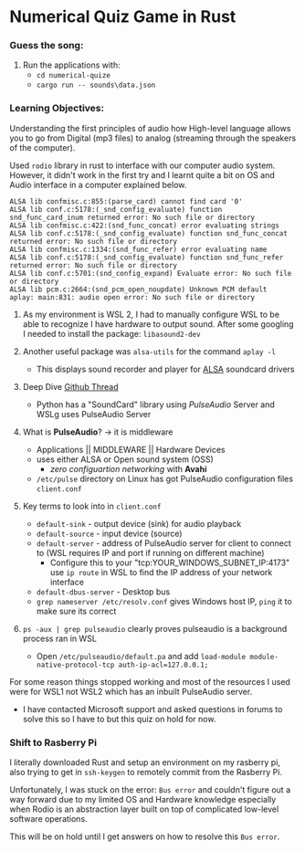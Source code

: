 # Numerical Quiz Game in Rust

### Guess the song:
1. Run the applications with:
    - `cd numerical-quize`
    - `cargo run -- sounds\data.json`

### Learning Objectives:
Understanding the first principles of audio how High-level language allows you to go from Digital (mp3 files) to analog (streaming through the speakers of the computer).

Used `rodio` library in rust to interface with our computer audio system. However, it didn't work in the first try and I learnt quite a bit on OS and Audio interface in a computer explained below.
```
ALSA lib confmisc.c:855:(parse_card) cannot find card '0'
ALSA lib conf.c:5178:(_snd_config_evaluate) function snd_func_card_inum returned error: No such file or directory
ALSA lib confmisc.c:422:(snd_func_concat) error evaluating strings
ALSA lib conf.c:5178:(_snd_config_evaluate) function snd_func_concat returned error: No such file or directory
ALSA lib confmisc.c:1334:(snd_func_refer) error evaluating name
ALSA lib conf.c:5178:(_snd_config_evaluate) function snd_func_refer returned error: No such file or directory
ALSA lib conf.c:5701:(snd_config_expand) Evaluate error: No such file or directory
ALSA lib pcm.c:2664:(snd_pcm_open_noupdate) Unknown PCM default
aplay: main:831: audio open error: No such file or directory
```

1. As my environment is WSL 2, I had to manually configure WSL to be able to recognize I have hardware to output sound. After some googling I needed to install the package: `libasound2-dev`
2. Another useful package was `alsa-utils` for the command `aplay -l`
    - This displays sound recorder and player for  [ALSA](https://en.wikipedia.org/wiki/Advanced_Linux_Sound_Architecture) soundcard drivers
3. Deep Dive [Github Thread](https://github.com/microsoft/WSL/issues/7327)
    - Python has a "SoundCard" library using *PulseAudio* Server and WSLg uses PulseAudio Server
4. What is **PulseAudio**? -> it is middleware
    - Applications || MIDDLEWARE || Hardware Devices
    - uses either ALSA or Open sound system (OSS)
        - *zero configuartion networking* with **Avahi**
    - `/etc/pulse` directory on Linux has got PulseAudio configuration files `client.conf`

5. Key terms to look into in `client.conf`
    - `default-sink` - output device (sink) for audio playback
    - `default-source` - input device (source) 
    - `default-server` - address of PulseAudio server for client to connect to (WSL requires IP and port if running on different machine)
        - Configure this to your "tcp:YOUR_WINDOWS_SUBNET_IP:4173" use `ip route` in WSL to find the IP address of your network interface
    - `default-dbus-server` - Desktop bus
    - `grep nameserver /etc/resolv.conf` gives Windows host IP, `ping` it to make sure its correct

6. `ps -aux | grep pulseaudio` clearly proves pulseaudio is a background process ran in WSL
    - Open `/etc/pulseaudio/default.pa` and add `load-module module-native-protocol-tcp auth-ip-acl=127.0.0.1;`

For some reason things stopped working and most of the resources I used were for WSL1 not WSL2 which has an inbuilt PulseAudio server.
- I have contacted Microsoft support and asked questions in forums to solve this so I have to but this quiz on hold for now.

### Shift to Rasberry Pi
I literally downloaded Rust and setup an environment on my rasberry pi, also trying to get in `ssh-keygen` to remotely commit from the Rasberry Pi.

Unfortunately, I was stuck on the error: `Bus error` and couldn't figure out a way forward due to my limited OS and Hardware knowledge especially when Rodio is an abstraction layer built on top of complicated low-level software operations.

This will be on hold until I get answers on how to resolve this `Bus error`.
